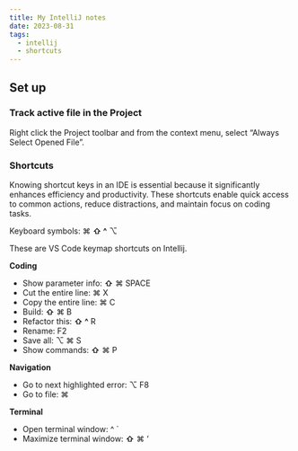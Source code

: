 ```yaml
---
title: My IntelliJ notes
date: 2023-08-31
tags:
  - intellij
  - shortcuts
---
```


## Set up


### Track active file in the Project


Right click the Project toolbar and from the context menu, select “Always Select Opened File”.


### Shortcuts


Knowing shortcut keys in an IDE is essential because it significantly enhances efficiency and productivity. These shortcuts enable quick access to common actions, reduce distractions, and maintain focus on coding tasks. 


Keyboard symbols: ⌘ **⇧ ^** ⌥


These are VS Code keymap shortcuts on Intellij.


**Coding**

- Show parameter info: **⇧** ⌘ SPACE
- Cut the entire line: ⌘ X
- Copy the entire line: ⌘ C
- Build: **⇧** ⌘ B
- Refactor this: **⇧ ^** R
- Rename: F2
- Save all:  ⌥ ⌘ S
- Show commands: **⇧** ⌘ P

**Navigation**

- Go to next highlighted error: ⌥ F8
- Go to file: ⌘

**Terminal**

- Open terminal window: ^ `
- Maximize terminal window: **⇧** ⌘ ‘


